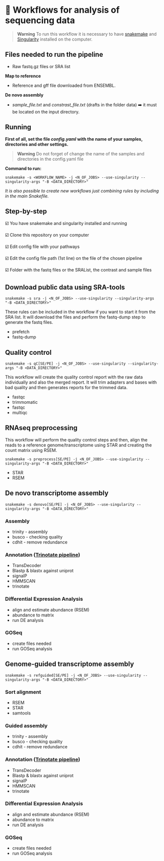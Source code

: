 # :dna: Workflows for analysis of sequencing data


> **Warning**
>  To run this workflow it is necessary to have [snakemake](https://snakemake.github.io) and [Singularity](https://sylabs.io/) installed on the computer.


## Files needed to run the pipeline

  - Raw fastq.gz files or SRA list
  
 **Map to reference**
 
  - Reference and gff file downloaded from ENSEMBL.
 
 **De novo assembly**
 
  - *sample_file.txt* and *constrast_file.txt* (drafts in the folder data) :arrow_right: it must be located on the input directory.


## Running

  **First of all, set the file *config.yaml* with the name of your samples, directories and other settings.**
  
> **Warning**
> Do not forget of change the name of the samples and directories in the config.yaml file



  **Command to run:**

```snakemake -s <WORKFLOW_NAME> -j <N_OF_JOBS> --use-singularity --singularity-args "-B <DATA_DIRECTORY>" ```



*It is also possible to create new workflows just combining rules by including in the main Snakefile.*

## Step-by-step

:ballot_box_with_check: You have snakemake and singularity installed and running

:ballot_box_with_check: Clone this repository on your computer

:ballot_box_with_check: Edit config file with your pathways

:ballot_box_with_check: Edit the config file path (1st line) on the file of the chosen pipeline

:ballot_box_with_check: Folder with the fastq files or the SRAList, the contrast and sample files

## Download public data using SRA-tools

```snakemake -s sra -j <N_OF_JOBS> --use-singularity --singularity-args "-B <DATA_DIRECTORY>" ```

 These rules can be included in the workflow if you want to start it from the SRA list. It will download the files and perform the fastq-dump step to generate the fastq files.
  
  - prefetch
  - fastq-dump

## Quality control

```snakemake -s qC[SE/PE] -j <N_OF_JOBS> --use-singularity --singularity-args "-B <DATA_DIRECTORY>" ```

  This workflow will create the quality control report with the raw data individually and also the merged report. It will trim adapters and bases with bad quality and then generates reports for the trimmed data.

  - fastqc
  - trimmomatic
  - fastqc
  - multiqc

## RNAseq preprocessing

  This workflow will perform the quality control steps and then, align the reads to a reference genome/transcriptome using STAR and creating the count matrix using RSEM.

```snakemake -s preprocess[SE/PE] -j <N_OF_JOBS> --use-singularity --singularity-args "-B <DATA_DIRECTORY>" ```

  - STAR
  - RSEM

## De novo transcriptome assembly

```snakemake -s denovo[SE/PE] -j <N_OF_JOBS> --use-singularity --singularity-args "-B <DATA_DIRECTORY>" ```

### Assembly

  - trinity - assembly
  - busco - checking quality
  - cdhit - remove redundance
  
### Annotation ([Trinotate pipeline](https://rnabio.org/module-07-trinotate/0007/02/01/Trinotate/))

  - TransDecoder
  - Blastp & blastx against uniprot
  - signalP
  - HMMSCAN
  - trinotate
  
### Differential Expression Analysis

  - align and estimate abundance (RSEM)
  - abundance to matrix
  - run DE analysis
  
### GOSeq

  - create files needed
  - run GOSeq analysis
  
## Genome-guided transcriptome assembly

```snakemake -s refguided[SE/PE] -j <N_OF_JOBS> --use-singularity --singularity-args "-B <DATA_DIRECTORY>" ```
  
### Sort alignment
  
  - RSEM
  - STAR
  - samtools

### Guided assembly

  - trinity - assembly
  - busco - checking quality
  - cdhit - remove redundance
  
### Annotation ([Trinotate pipeline](https://rnabio.org/module-07-trinotate/0007/02/01/Trinotate/))

  - TransDecoder
  - Blastp & blastx against uniprot
  - signalP
  - HMMSCAN
  - trinotate
  
### Differential Expression Analysis

  - align and estimate abundance (RSEM)
  - abundance to matrix
  - run DE analysis
  
### GOSeq

  - create files needed
  - run GOSeq analysis
